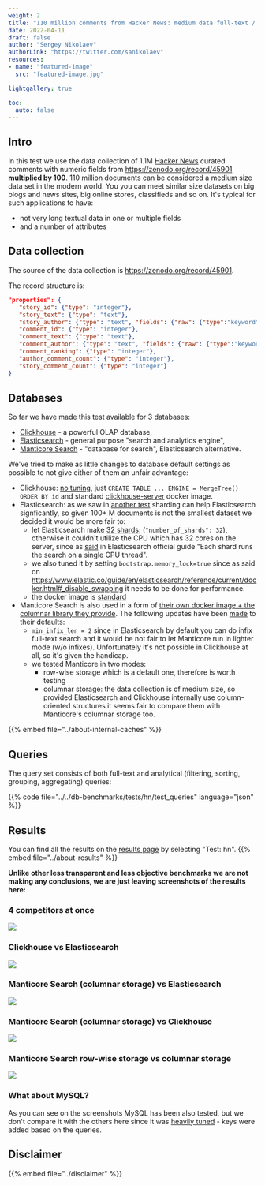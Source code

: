 ```yaml
---
weight: 2
title: "110 million comments from Hacker News: medium data full-text / analytics test"
date: 2022-04-11
draft: false
author: "Sergey Nikolaev"
authorLink: "https://twitter.com/sanikolaev"
resources:
- name: "featured-image"
  src: "featured-image.jpg"

lightgallery: true

toc:
  auto: false
---
```


## Intro

In this test we use the data collection of 1.1M [Hacker News](https://news.ycombinator.com/) curated comments with numeric fields from https://zenodo.org/record/45901 **multiplied by 100**. 110 million documents can be considered a medium size data set in the modern world. You you can meet similar size datasets on big blogs and news sites, big online stores, classifieds and so on. It's typical for such applications to have:
* not very long textual data in one or multiple fields
* and a number of attributes

<!--more-->

## Data collection

The source of the data collection is https://zenodo.org/record/45901.

The record structure is:

```json
"properties": {
   "story_id": {"type": "integer"},
   "story_text": {"type": "text"},
   "story_author": {"type": "text", "fields": {"raw": {"type":"keyword"}}},
   "comment_id": {"type": "integer"},
   "comment_text": {"type": "text"},
   "comment_author": {"type": "text", "fields": {"raw": {"type":"keyword"}}},
   "comment_ranking": {"type": "integer"},
   "author_comment_count": {"type": "integer"},
   "story_comment_count": {"type": "integer"}
}
```

## Databases

So far we have made this test available for 3 databases:
* [Clickhouse](https://github.com/ClickHouse/ClickHouse) - a powerful OLAP database,
* [Elasticsearch](https://github.com/elastic/elasticsearch) - general purpose "search and analytics engine",
* [Manticore Search](https://github.com/manticoresoftware/manticoresearch/) - "database for search", Elasticsearch alternative.

We've tried to make as little changes to database default settings as possible to not give either of them an unfair advantage:

* Clickhouse: [no tuning](https://github.com/db-benchmarks/db-benchmarks/blob/main/tests/hn/ch/init), just `CREATE TABLE ... ENGINE = MergeTree() ORDER BY id` and standard [clickhouse-server](https://github.com/db-benchmarks/db-benchmarks/blob/main/docker-compose.yml) docker image.
* Elasticsearch: as we saw in [another test](/test-logs10m/#elasticsearch-with-no-tuning-vs-tuned) sharding can help Elasticsearch signficantly, so given 100+ M documents is not the smallest dataset we decided it would be more fair to:
  - let Elasticsearch make [32 shards](https://github.com/db-benchmarks/db-benchmarks/tree/main/tests/hn/es/logstash_tuned): (`"number_of_shards": 32`), otherwise it couldn't utilize the CPU which has 32 cores on the server, since as [said](https://www.elastic.co/guide/en/elasticsearch/reference/current/size-your-shards.html#single-thread-per-shard) in Elasticsearch official guide "Each shard runs the search on a single CPU thread".
  - we also tuned it by setting `bootstrap.memory_lock=true` since as said on https://www.elastic.co/guide/en/elasticsearch/reference/current/docker.html#_disable_swapping it needs to be done for performance.
  - the docker image is [standard](https://github.com/db-benchmarks/db-benchmarks/blob/main/docker-compose.yml)
* Manticore Search is also used in a form of [their own docker image + the columnar library they provide](https://github.com/db-benchmarks/db-benchmarks/blob/main/docker-compose.yml). The following updates have been [made](https://github.com/db-benchmarks/db-benchmarks/blob/main/tests/hn/manticore/generate_manticore_config.php) to their defaults:
  - `min_infix_len = 2` since in Elasticsearch by default you can do infix full-text search and it would be not fair to let Manticore run in lighter mode (w/o infixes). Unfortunately it's not possible in Clickhouse at all, so it's given the handicap.
  - we tested Manticore in two modes:
    - row-wise storage which is a default one, therefore is worth testing
    - columnar storage: the data collection is of medium size, so provided Elasticsearch and Clickhouse internally use column-oriented structures it seems fair to compare them with Manticore's columnar storage too.

{{% embed file="../about-internal-caches" %}}

## Queries

The query set consists of both full-text and analytical (filtering, sorting, grouping, aggregating) queries:

{{% code file="../../db-benchmarks/tests/hn/test_queries" language="json" %}}

## Results

You can find all the results on the [results page](/) by selecting "Test: hn". {{% embed file="../about-results" %}}

**Unlike other less transparent and less objective benchmarks we are not making any conclusions, we are just leaving screenshots of the results here:**

### 4 competitors at once

![](msc_msr_es_ch.png)

### Clickhouse vs Elasticsearch

![](ch_es.png)

### Manticore Search (columnar storage) vs Elasticsearch

![](msc_es.png)

### Manticore Search (columnar storage) vs Clickhouse

![](msc_ch.png)

### Manticore Search row-wise storage vs columnar storage

![](msc_msr.png)

### What about MySQL?

As you can see on the screenshots MySQL has been also tested, but we don't compare it with the others here since it was [heavily tuned](https://github.com/db-benchmarks/db-benchmarks/blob/main/tests/hn/mysql/init) - keys were added based on the queries.

## Disclaimer

{{% embed file="../disclaimer" %}}
